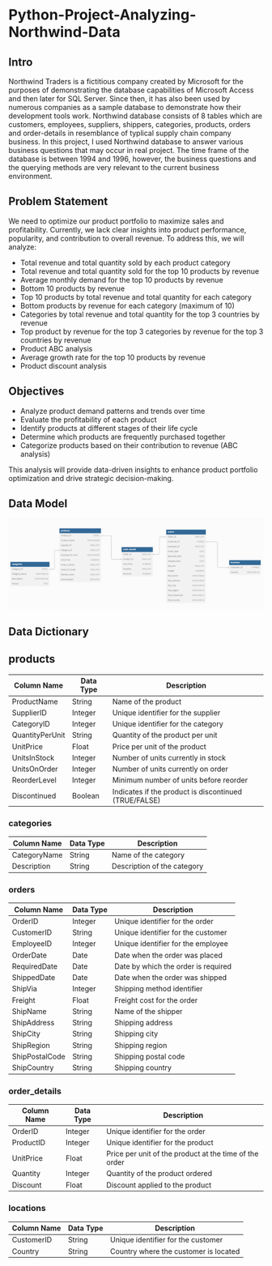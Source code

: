# Python-Project-Analyzing-Northwind-Data
## Intro
Northwind Traders is a fictitious company created by Microsoft for the purposes of demonstrating the database capabilities of Microsoft Access and then later for SQL 
Server. Since then, it has also been used by numerous companies as a sample database to demonstrate how their development tools work. Northwind database consists of
8 tables which are customers, employees, suppliers, shippers, categories, products, orders and order-details in resemblance of typlical supply chain company business.
In this project, I used Northwind database to answer various business questions that may occur in real project. The time frame of the database is between 1994 and 1996,
however, the business questions and the querying methods are very relevant to the current business environment.

## Problem Statement

We need to optimize our product portfolio to maximize sales and profitability. Currently, we lack clear insights into product performance, popularity, and contribution to overall revenue. To address this, we will analyze:  

- Total revenue and total quantity sold by each product category  
- Total revenue and total quantity sold for the top 10 products by revenue  
- Average monthly demand for the top 10 products by revenue  
- Bottom 10 products by revenue  
- Top 10 products by total revenue and total quantity for each category  
- Bottom products by revenue for each category (maximum of 10)  
- Categories by total revenue and total quantity for the top 3 countries by revenue  
- Top product by revenue for the top 3 categories by revenue for the top 3 countries by revenue  
- Product ABC analysis  
- Average growth rate for the top 10 products by revenue  
- Product discount analysis  

## Objectives  

- Analyze product demand patterns and trends over time  
- Evaluate the profitability of each product  
- Identify products at different stages of their life cycle  
- Determine which products are frequently purchased together
- Categorize products based on their contribution to revenue (ABC analysis)    

This analysis will provide data-driven insights to enhance product portfolio optimization and drive strategic decision-making.

## Data Model
![](assets/data_model.PNG)

## Data Dictionary

## products
| Column Name     | Data Type | Description                                    |
|-----------------|-----------|------------------------------------------------|
| ProductName     | String    | Name of the product                            |
| SupplierID      | Integer   | Unique identifier for the supplier             |
| CategoryID      | Integer   | Unique identifier for the category             |
| QuantityPerUnit | String    | Quantity of the product per unit               |
| UnitPrice       | Float     | Price per unit of the product                  |
| UnitsInStock    | Integer   | Number of units currently in stock             |
| UnitsOnOrder    | Integer   | Number of units currently on order             |
| ReorderLevel    | Integer   | Minimum number of units before reorder         |
| Discontinued    | Boolean   | Indicates if the product is discontinued (TRUE/FALSE) |

### categories
| Column Name  | Data Type | Description                                    |
|--------------|-----------|------------------------------------------------|
| CategoryName | String    | Name of the category                           |
| Description  | String    | Description of the category                    |

### orders
| Column Name    | Data Type | Description                                    |
|----------------|-----------|------------------------------------------------|
| OrderID        | Integer   | Unique identifier for the order                |
| CustomerID     | String    | Unique identifier for the customer             |
| EmployeeID     | Integer   | Unique identifier for the employee             |
| OrderDate      | Date      | Date when the order was placed                 |
| RequiredDate   | Date      | Date by which the order is required            |
| ShippedDate    | Date      | Date when the order was shipped                |
| ShipVia        | Integer   | Shipping method identifier                     |
| Freight        | Float     | Freight cost for the order                     |
| ShipName       | String    | Name of the shipper                            |
| ShipAddress    | String    | Shipping address                               |
| ShipCity       | String    | Shipping city                                  |
| ShipRegion     | String    | Shipping region                                |
| ShipPostalCode | String    | Shipping postal code                           |
| ShipCountry    | String    | Shipping country                               |

### order_details
| Column Name | Data Type | Description                                    |
|-------------|-----------|------------------------------------------------|
| OrderID     | Integer   | Unique identifier for the order                |
| ProductID   | Integer   | Unique identifier for the product              |
| UnitPrice   | Float     | Price per unit of the product at the time of the order |
| Quantity    | Integer   | Quantity of the product ordered                |
| Discount    | Float     | Discount applied to the product                |


### locations
| Column Name   | Data Type | Description                                      |
|---------------|-----------|--------------------------------------------------|
| CustomerID    | String    | Unique identifier for the customer               |
| Country       | String    | Country where the customer is located            |


